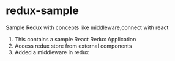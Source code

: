 # redux-sample
Sample Redux with concepts like middleware,connect with react
1. This contains a sample React Redux Application
2. Access redux store from external components
3. Added a middleware in redux
